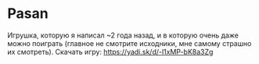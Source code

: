 # Pasan
Игрушка, которую я написал ~2 года назад, и в которую очень даже можно поиграть (главное не смотрите исходники, мне самому страшно их смотреть).
Скачать игру: https://yadi.sk/d/-l1xMP-bK8a3Zg
